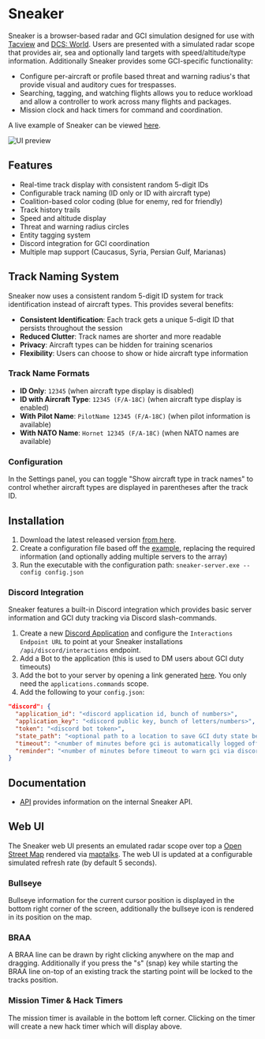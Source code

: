 # Sneaker

Sneaker is a browser-based radar and GCI simulation designed for use with [Tacview]() and [DCS: World](https://www.digitalcombatsimulator.com/en/). Users are presented with a simulated radar scope that provides air, sea and optionally land targets with speed/altitude/type information. Additionally Sneaker provides some GCI-specific functionality:

- Configure per-aircraft or profile based threat and warning radius's that provide visual and auditory cues for trespasses.
- Searching, tagging, and watching flights allows you to reduce workload and allow a controller to work across many flights and packages.
- Mission clock and hack timers for command and coordination.

A live example of Sneaker can be viewed [here](https://hoggit.brrt.me/).

![UI preview](https://i.imgur.com/wkrZ4JU.png)

## Features

- Real-time track display with consistent random 5-digit IDs
- Configurable track naming (ID only or ID with aircraft type)
- Coalition-based color coding (blue for enemy, red for friendly)
- Track history trails
- Speed and altitude display
- Threat and warning radius circles
- Entity tagging system
- Discord integration for GCI coordination
- Multiple map support (Caucasus, Syria, Persian Gulf, Marianas)

## Track Naming System

Sneaker now uses a consistent random 5-digit ID system for track identification instead of aircraft types. This provides several benefits:

- **Consistent Identification**: Each track gets a unique 5-digit ID that persists throughout the session
- **Reduced Clutter**: Track names are shorter and more readable
- **Privacy**: Aircraft types can be hidden for training scenarios
- **Flexibility**: Users can choose to show or hide aircraft type information

### Track Name Formats

- **ID Only**: `12345` (when aircraft type display is disabled)
- **ID with Aircraft Type**: `12345 (F/A-18C)` (when aircraft type display is enabled)
- **With Pilot Name**: `PilotName 12345 (F/A-18C)` (when pilot information is available)
- **With NATO Name**: `Hornet 12345 (F/A-18C)` (when NATO names are available)

### Configuration

In the Settings panel, you can toggle "Show aircraft type in track names" to control whether aircraft types are displayed in parentheses after the track ID.

## Installation

1. Download the latest released version [from here](https://github.com/b1naryth1ef/sneaker/releases).
2. Create a configuration file based off the [example](/example.config.json), replacing the required information (and optionally adding multiple servers to the array)
3. Run the executable with the configuration path: `sneaker-server.exe --config config.json`

### Discord Integration

Sneaker features a built-in Discord integration which provides basic server information and GCI duty tracking via Discord slash-commands.

1. Create a new [Discord Application](https://discord.com/developers/applications) and configure the `Interactions Endpoint URL` to point at your Sneaker installations `/api/discord/interactions` endpoint.
2. Add a Bot to the application (this is used to DM users about GCI duty timeouts)
3. Add the bot to your server by opening a link generated [here](https://discord.com/developers/applications/935306685692674078/oauth2/url-generator). You only need the `applications.commands` scope.
4. Add the following to your `config.json`:
```json
"discord": {
  "application_id": "<discord application id, bunch of numbers>",
  "application_key": "<discord public key, bunch of letters/numbers>",
  "token": "<discord bot token>",
  "state_path": "<optional path to a location to save GCI duty state between restarts>",
  "timeout": "<number of minutes before gci is automatically logged off duty, default = 60>",
  "reminder": "<number of minutes before timeout to warn gci via discord, default = 5>"
}
```

## Documentation

- [API](/docs/API.md) provides information on the internal Sneaker API.

## Web UI

The Sneaker web UI presents an emulated radar scope over top a [Open Street Map](https://openstreetmap.org) rendered via [maptalks](https://maptalks.org). The web UI is updated at a configurable simulated refresh rate (by default 5 seconds).

### Bullseye

Bullseye information for the current cursor position is displayed in the bottom right corner of the screen, additionally the bullseye icon is rendered in its position on the map.

### BRAA

A BRAA line can be drawn by right clicking anywhere on the map and dragging. Additionally if you press the "s" (snap) key while starting the BRAA line on-top of an existing track the starting point will be locked to the tracks position.

### Mission Timer & Hack Timers

The mission timer is available in the bottom left corner. Clicking on the timer will create a new hack timer which will display above. 
